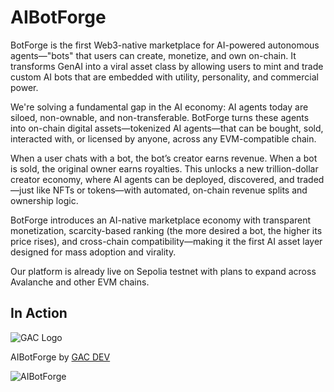 # AIBotForge
BotForge is the first Web3-native marketplace for AI-powered autonomous agents—"bots" that users can create, monetize, and own on-chain. It transforms GenAI into a viral asset class by allowing users to mint and trade custom AI bots that are embedded with utility, personality, and commercial power.

We're solving a fundamental gap in the AI economy: AI agents today are siloed, non-ownable, and non-transferable. BotForge turns these agents into on-chain digital assets—tokenized AI agents—that can be bought, sold, interacted with, or licensed by anyone, across any EVM-compatible chain.

When a user chats with a bot, the bot’s creator earns revenue. When a bot is sold, the original owner earns royalties. This unlocks a new trillion-dollar creator economy, where AI agents can be deployed, discovered, and traded—just like NFTs or tokens—with automated, on-chain revenue splits and ownership logic.

BotForge introduces an AI-native marketplace economy with transparent monetization, scarcity-based ranking (the more desired a bot, the higher its price rises), and cross-chain compatibility—making it the first AI asset layer designed for mass adoption and virality.

Our platform is already live on Sepolia testnet with plans to expand across Avalanche and other EVM chains.

## In Action

![GAC Logo](https://geniusandcourage.com/favicon.ico)

AIBotForge by [GAC DEV](https://hlwsdtech.com)

![AIBotForge](https://hlwsdtech.com/images/zombie.jpg)
